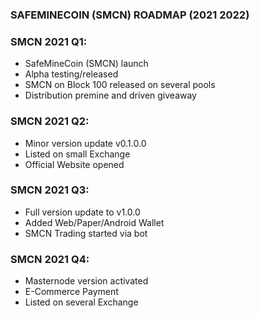 
### SAFEMINECOIN (SMCN) ROADMAP (2021 2022)

### SMCN 2021 Q1:
- SafeMineCoin (SMCN) launch
- Alpha testing/released
- SMCN on Block 100 released on several pools
- Distribution premine and driven giveaway

### SMCN 2021 Q2:
- Minor version update v0.1.0.0
- Listed on small Exchange
- Official Website opened

### SMCN 2021 Q3:
- Full version update to v1.0.0
- Added Web/Paper/Android Wallet
- SMCN Trading started via bot 

### SMCN 2021 Q4:
- Masternode version activated
- E-Commerce Payment
- Listed on several Exchange
